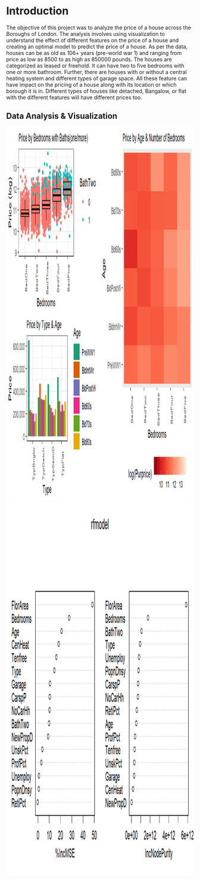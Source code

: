 # Introduction
The objective of this project was to analyze the price of a house across the Boroughs of London. The analysis involves using visualization to understand the effect of different features on the price of a house and creating an optimal model to predict the price of a house. As per the data, houses can be as old as 106+ years (pre-world war 1) and ranging from price as low as 8500 to as high as 850000 pounds. The houses are categorized as leased or freehold. It can have two to five bedrooms with one or more bathroom. Further, there are houses with or without a central heating system and different types of garage space. All these feature can have impact on the pricing of a house along with its location or which borough it is in. Different types of houses like detached, Bangalow, or flat with the different features will have different prices too.
## Data Analysis & Visualization
<img src="https://github.com/srishtikakkar/Housing-Data-Greater-London/blob/master/images/housing.png" width="1000" height="1000">
 <img src="https://github.com/srishtikakkar/Housing-Data-Greater-London/blob/master/images/housing4.png" width="1000" height="1000">
